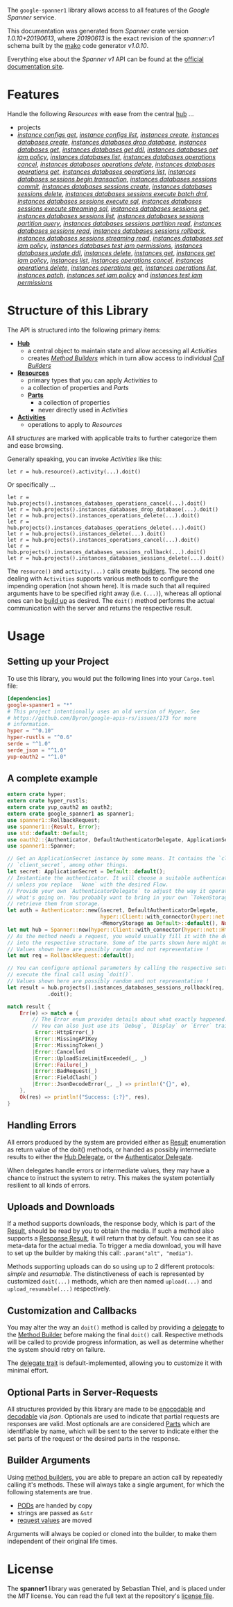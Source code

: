<!---
DO NOT EDIT !
This file was generated automatically from 'src/mako/api/README.md.mako'
DO NOT EDIT !
-->
The `google-spanner1` library allows access to all features of the *Google Spanner* service.

This documentation was generated from *Spanner* crate version *1.0.10+20190613*, where *20190613* is the exact revision of the *spanner:v1* schema built by the [mako](http://www.makotemplates.org/) code generator *v1.0.10*.

Everything else about the *Spanner* *v1* API can be found at the
[official documentation site](https://cloud.google.com/spanner/).
# Features

Handle the following *Resources* with ease from the central [hub](https://docs.rs/google-spanner1/1.0.10+20190613/google_spanner1/struct.Spanner.html) ... 

* projects
 * [*instance configs get*](https://docs.rs/google-spanner1/1.0.10+20190613/google_spanner1/struct.ProjectInstanceConfigGetCall.html), [*instance configs list*](https://docs.rs/google-spanner1/1.0.10+20190613/google_spanner1/struct.ProjectInstanceConfigListCall.html), [*instances create*](https://docs.rs/google-spanner1/1.0.10+20190613/google_spanner1/struct.ProjectInstanceCreateCall.html), [*instances databases create*](https://docs.rs/google-spanner1/1.0.10+20190613/google_spanner1/struct.ProjectInstanceDatabaseCreateCall.html), [*instances databases drop database*](https://docs.rs/google-spanner1/1.0.10+20190613/google_spanner1/struct.ProjectInstanceDatabaseDropDatabaseCall.html), [*instances databases get*](https://docs.rs/google-spanner1/1.0.10+20190613/google_spanner1/struct.ProjectInstanceDatabaseGetCall.html), [*instances databases get ddl*](https://docs.rs/google-spanner1/1.0.10+20190613/google_spanner1/struct.ProjectInstanceDatabaseGetDdlCall.html), [*instances databases get iam policy*](https://docs.rs/google-spanner1/1.0.10+20190613/google_spanner1/struct.ProjectInstanceDatabaseGetIamPolicyCall.html), [*instances databases list*](https://docs.rs/google-spanner1/1.0.10+20190613/google_spanner1/struct.ProjectInstanceDatabaseListCall.html), [*instances databases operations cancel*](https://docs.rs/google-spanner1/1.0.10+20190613/google_spanner1/struct.ProjectInstanceDatabaseOperationCancelCall.html), [*instances databases operations delete*](https://docs.rs/google-spanner1/1.0.10+20190613/google_spanner1/struct.ProjectInstanceDatabaseOperationDeleteCall.html), [*instances databases operations get*](https://docs.rs/google-spanner1/1.0.10+20190613/google_spanner1/struct.ProjectInstanceDatabaseOperationGetCall.html), [*instances databases operations list*](https://docs.rs/google-spanner1/1.0.10+20190613/google_spanner1/struct.ProjectInstanceDatabaseOperationListCall.html), [*instances databases sessions begin transaction*](https://docs.rs/google-spanner1/1.0.10+20190613/google_spanner1/struct.ProjectInstanceDatabaseSessionBeginTransactionCall.html), [*instances databases sessions commit*](https://docs.rs/google-spanner1/1.0.10+20190613/google_spanner1/struct.ProjectInstanceDatabaseSessionCommitCall.html), [*instances databases sessions create*](https://docs.rs/google-spanner1/1.0.10+20190613/google_spanner1/struct.ProjectInstanceDatabaseSessionCreateCall.html), [*instances databases sessions delete*](https://docs.rs/google-spanner1/1.0.10+20190613/google_spanner1/struct.ProjectInstanceDatabaseSessionDeleteCall.html), [*instances databases sessions execute batch dml*](https://docs.rs/google-spanner1/1.0.10+20190613/google_spanner1/struct.ProjectInstanceDatabaseSessionExecuteBatchDmlCall.html), [*instances databases sessions execute sql*](https://docs.rs/google-spanner1/1.0.10+20190613/google_spanner1/struct.ProjectInstanceDatabaseSessionExecuteSqlCall.html), [*instances databases sessions execute streaming sql*](https://docs.rs/google-spanner1/1.0.10+20190613/google_spanner1/struct.ProjectInstanceDatabaseSessionExecuteStreamingSqlCall.html), [*instances databases sessions get*](https://docs.rs/google-spanner1/1.0.10+20190613/google_spanner1/struct.ProjectInstanceDatabaseSessionGetCall.html), [*instances databases sessions list*](https://docs.rs/google-spanner1/1.0.10+20190613/google_spanner1/struct.ProjectInstanceDatabaseSessionListCall.html), [*instances databases sessions partition query*](https://docs.rs/google-spanner1/1.0.10+20190613/google_spanner1/struct.ProjectInstanceDatabaseSessionPartitionQueryCall.html), [*instances databases sessions partition read*](https://docs.rs/google-spanner1/1.0.10+20190613/google_spanner1/struct.ProjectInstanceDatabaseSessionPartitionReadCall.html), [*instances databases sessions read*](https://docs.rs/google-spanner1/1.0.10+20190613/google_spanner1/struct.ProjectInstanceDatabaseSessionReadCall.html), [*instances databases sessions rollback*](https://docs.rs/google-spanner1/1.0.10+20190613/google_spanner1/struct.ProjectInstanceDatabaseSessionRollbackCall.html), [*instances databases sessions streaming read*](https://docs.rs/google-spanner1/1.0.10+20190613/google_spanner1/struct.ProjectInstanceDatabaseSessionStreamingReadCall.html), [*instances databases set iam policy*](https://docs.rs/google-spanner1/1.0.10+20190613/google_spanner1/struct.ProjectInstanceDatabaseSetIamPolicyCall.html), [*instances databases test iam permissions*](https://docs.rs/google-spanner1/1.0.10+20190613/google_spanner1/struct.ProjectInstanceDatabaseTestIamPermissionCall.html), [*instances databases update ddl*](https://docs.rs/google-spanner1/1.0.10+20190613/google_spanner1/struct.ProjectInstanceDatabaseUpdateDdlCall.html), [*instances delete*](https://docs.rs/google-spanner1/1.0.10+20190613/google_spanner1/struct.ProjectInstanceDeleteCall.html), [*instances get*](https://docs.rs/google-spanner1/1.0.10+20190613/google_spanner1/struct.ProjectInstanceGetCall.html), [*instances get iam policy*](https://docs.rs/google-spanner1/1.0.10+20190613/google_spanner1/struct.ProjectInstanceGetIamPolicyCall.html), [*instances list*](https://docs.rs/google-spanner1/1.0.10+20190613/google_spanner1/struct.ProjectInstanceListCall.html), [*instances operations cancel*](https://docs.rs/google-spanner1/1.0.10+20190613/google_spanner1/struct.ProjectInstanceOperationCancelCall.html), [*instances operations delete*](https://docs.rs/google-spanner1/1.0.10+20190613/google_spanner1/struct.ProjectInstanceOperationDeleteCall.html), [*instances operations get*](https://docs.rs/google-spanner1/1.0.10+20190613/google_spanner1/struct.ProjectInstanceOperationGetCall.html), [*instances operations list*](https://docs.rs/google-spanner1/1.0.10+20190613/google_spanner1/struct.ProjectInstanceOperationListCall.html), [*instances patch*](https://docs.rs/google-spanner1/1.0.10+20190613/google_spanner1/struct.ProjectInstancePatchCall.html), [*instances set iam policy*](https://docs.rs/google-spanner1/1.0.10+20190613/google_spanner1/struct.ProjectInstanceSetIamPolicyCall.html) and [*instances test iam permissions*](https://docs.rs/google-spanner1/1.0.10+20190613/google_spanner1/struct.ProjectInstanceTestIamPermissionCall.html)




# Structure of this Library

The API is structured into the following primary items:

* **[Hub](https://docs.rs/google-spanner1/1.0.10+20190613/google_spanner1/struct.Spanner.html)**
    * a central object to maintain state and allow accessing all *Activities*
    * creates [*Method Builders*](https://docs.rs/google-spanner1/1.0.10+20190613/google_spanner1/trait.MethodsBuilder.html) which in turn
      allow access to individual [*Call Builders*](https://docs.rs/google-spanner1/1.0.10+20190613/google_spanner1/trait.CallBuilder.html)
* **[Resources](https://docs.rs/google-spanner1/1.0.10+20190613/google_spanner1/trait.Resource.html)**
    * primary types that you can apply *Activities* to
    * a collection of properties and *Parts*
    * **[Parts](https://docs.rs/google-spanner1/1.0.10+20190613/google_spanner1/trait.Part.html)**
        * a collection of properties
        * never directly used in *Activities*
* **[Activities](https://docs.rs/google-spanner1/1.0.10+20190613/google_spanner1/trait.CallBuilder.html)**
    * operations to apply to *Resources*

All *structures* are marked with applicable traits to further categorize them and ease browsing.

Generally speaking, you can invoke *Activities* like this:

```Rust,ignore
let r = hub.resource().activity(...).doit()
```

Or specifically ...

```ignore
let r = hub.projects().instances_databases_operations_cancel(...).doit()
let r = hub.projects().instances_databases_drop_database(...).doit()
let r = hub.projects().instances_operations_delete(...).doit()
let r = hub.projects().instances_databases_operations_delete(...).doit()
let r = hub.projects().instances_delete(...).doit()
let r = hub.projects().instances_operations_cancel(...).doit()
let r = hub.projects().instances_databases_sessions_rollback(...).doit()
let r = hub.projects().instances_databases_sessions_delete(...).doit()
```

The `resource()` and `activity(...)` calls create [builders][builder-pattern]. The second one dealing with `Activities` 
supports various methods to configure the impending operation (not shown here). It is made such that all required arguments have to be 
specified right away (i.e. `(...)`), whereas all optional ones can be [build up][builder-pattern] as desired.
The `doit()` method performs the actual communication with the server and returns the respective result.

# Usage

## Setting up your Project

To use this library, you would put the following lines into your `Cargo.toml` file:

```toml
[dependencies]
google-spanner1 = "*"
# This project intentionally uses an old version of Hyper. See
# https://github.com/Byron/google-apis-rs/issues/173 for more
# information.
hyper = "^0.10"
hyper-rustls = "^0.6"
serde = "^1.0"
serde_json = "^1.0"
yup-oauth2 = "^1.0"
```

## A complete example

```Rust
extern crate hyper;
extern crate hyper_rustls;
extern crate yup_oauth2 as oauth2;
extern crate google_spanner1 as spanner1;
use spanner1::RollbackRequest;
use spanner1::{Result, Error};
use std::default::Default;
use oauth2::{Authenticator, DefaultAuthenticatorDelegate, ApplicationSecret, MemoryStorage};
use spanner1::Spanner;

// Get an ApplicationSecret instance by some means. It contains the `client_id` and 
// `client_secret`, among other things.
let secret: ApplicationSecret = Default::default();
// Instantiate the authenticator. It will choose a suitable authentication flow for you, 
// unless you replace  `None` with the desired Flow.
// Provide your own `AuthenticatorDelegate` to adjust the way it operates and get feedback about 
// what's going on. You probably want to bring in your own `TokenStorage` to persist tokens and
// retrieve them from storage.
let auth = Authenticator::new(&secret, DefaultAuthenticatorDelegate,
                              hyper::Client::with_connector(hyper::net::HttpsConnector::new(hyper_rustls::TlsClient::new())),
                              <MemoryStorage as Default>::default(), None);
let mut hub = Spanner::new(hyper::Client::with_connector(hyper::net::HttpsConnector::new(hyper_rustls::TlsClient::new())), auth);
// As the method needs a request, you would usually fill it with the desired information
// into the respective structure. Some of the parts shown here might not be applicable !
// Values shown here are possibly random and not representative !
let mut req = RollbackRequest::default();

// You can configure optional parameters by calling the respective setters at will, and
// execute the final call using `doit()`.
// Values shown here are possibly random and not representative !
let result = hub.projects().instances_databases_sessions_rollback(req, "session")
             .doit();

match result {
    Err(e) => match e {
        // The Error enum provides details about what exactly happened.
        // You can also just use its `Debug`, `Display` or `Error` traits
         Error::HttpError(_)
        |Error::MissingAPIKey
        |Error::MissingToken(_)
        |Error::Cancelled
        |Error::UploadSizeLimitExceeded(_, _)
        |Error::Failure(_)
        |Error::BadRequest(_)
        |Error::FieldClash(_)
        |Error::JsonDecodeError(_, _) => println!("{}", e),
    },
    Ok(res) => println!("Success: {:?}", res),
}

```
## Handling Errors

All errors produced by the system are provided either as [Result](https://docs.rs/google-spanner1/1.0.10+20190613/google_spanner1/enum.Result.html) enumeration as return value of 
the doit() methods, or handed as possibly intermediate results to either the 
[Hub Delegate](https://docs.rs/google-spanner1/1.0.10+20190613/google_spanner1/trait.Delegate.html), or the [Authenticator Delegate](https://docs.rs/yup-oauth2/*/yup_oauth2/trait.AuthenticatorDelegate.html).

When delegates handle errors or intermediate values, they may have a chance to instruct the system to retry. This 
makes the system potentially resilient to all kinds of errors.

## Uploads and Downloads
If a method supports downloads, the response body, which is part of the [Result](https://docs.rs/google-spanner1/1.0.10+20190613/google_spanner1/enum.Result.html), should be
read by you to obtain the media.
If such a method also supports a [Response Result](https://docs.rs/google-spanner1/1.0.10+20190613/google_spanner1/trait.ResponseResult.html), it will return that by default.
You can see it as meta-data for the actual media. To trigger a media download, you will have to set up the builder by making
this call: `.param("alt", "media")`.

Methods supporting uploads can do so using up to 2 different protocols: 
*simple* and *resumable*. The distinctiveness of each is represented by customized 
`doit(...)` methods, which are then named `upload(...)` and `upload_resumable(...)` respectively.

## Customization and Callbacks

You may alter the way an `doit()` method is called by providing a [delegate](https://docs.rs/google-spanner1/1.0.10+20190613/google_spanner1/trait.Delegate.html) to the 
[Method Builder](https://docs.rs/google-spanner1/1.0.10+20190613/google_spanner1/trait.CallBuilder.html) before making the final `doit()` call. 
Respective methods will be called to provide progress information, as well as determine whether the system should 
retry on failure.

The [delegate trait](https://docs.rs/google-spanner1/1.0.10+20190613/google_spanner1/trait.Delegate.html) is default-implemented, allowing you to customize it with minimal effort.

## Optional Parts in Server-Requests

All structures provided by this library are made to be [enocodable](https://docs.rs/google-spanner1/1.0.10+20190613/google_spanner1/trait.RequestValue.html) and 
[decodable](https://docs.rs/google-spanner1/1.0.10+20190613/google_spanner1/trait.ResponseResult.html) via *json*. Optionals are used to indicate that partial requests are responses 
are valid.
Most optionals are are considered [Parts](https://docs.rs/google-spanner1/1.0.10+20190613/google_spanner1/trait.Part.html) which are identifiable by name, which will be sent to 
the server to indicate either the set parts of the request or the desired parts in the response.

## Builder Arguments

Using [method builders](https://docs.rs/google-spanner1/1.0.10+20190613/google_spanner1/trait.CallBuilder.html), you are able to prepare an action call by repeatedly calling it's methods.
These will always take a single argument, for which the following statements are true.

* [PODs][wiki-pod] are handed by copy
* strings are passed as `&str`
* [request values](https://docs.rs/google-spanner1/1.0.10+20190613/google_spanner1/trait.RequestValue.html) are moved

Arguments will always be copied or cloned into the builder, to make them independent of their original life times.

[wiki-pod]: http://en.wikipedia.org/wiki/Plain_old_data_structure
[builder-pattern]: http://en.wikipedia.org/wiki/Builder_pattern
[google-go-api]: https://github.com/google/google-api-go-client

# License
The **spanner1** library was generated by Sebastian Thiel, and is placed 
under the *MIT* license.
You can read the full text at the repository's [license file][repo-license].

[repo-license]: https://github.com/Byron/google-apis-rsblob/master/LICENSE.md
